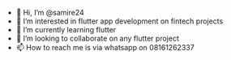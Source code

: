 - 👋 Hi, I’m @samire24
- 👀 I’m interested in flutter app development on fintech projects
- 🌱 I’m currently learning flutter
- 💞️ I’m looking to collaborate on any flutter project
- 📫 How to reach me is via whatsapp on 08161262337

<!---
samire24/samire24 is a ✨ special ✨ repository because its `README.md` (this file) appears on your GitHub profile.
You can click the Preview link to take a look at your changes.
--->
